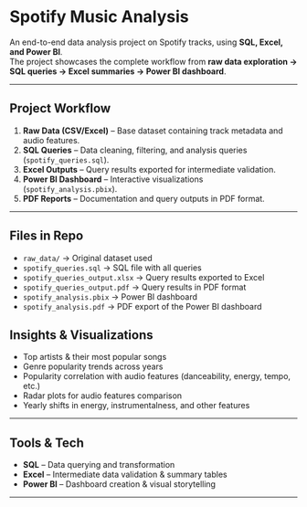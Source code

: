 # Spotify Music Analysis  
An end-to-end data analysis project on Spotify tracks, using **SQL, Excel, and Power BI**.  
The project showcases the complete workflow from **raw data exploration → SQL queries → Excel summaries → Power BI dashboard**.  

---

##  Project Workflow
1. **Raw Data (CSV/Excel)** – Base dataset containing track metadata and audio features.  
2. **SQL Queries** – Data cleaning, filtering, and analysis queries (`spotify_queries.sql`).  
3. **Excel Outputs** – Query results exported for intermediate validation.  
4. **Power BI Dashboard** – Interactive visualizations (`spotify_analysis.pbix`).  
5. **PDF Reports** – Documentation and query outputs in PDF format.  

---

##  Files in Repo
- `raw_data/` → Original dataset used  
- `spotify_queries.sql` → SQL file with all queries  
- `spotify_queries_output.xlsx` → Query results exported to Excel  
- `spotify_queries_output.pdf` → Query results in PDF format  
- `spotify_analysis.pbix` → Power BI dashboard  
- `spotify_analysis.pdf` → PDF export of the Power BI dashboard  



##  Insights & Visualizations
- Top artists & their most popular songs  
- Genre popularity trends across years  
- Popularity correlation with audio features (danceability, energy, tempo, etc.)  
- Radar plots for audio features comparison  
- Yearly shifts in energy, instrumentalness, and other features  

---

## Tools & Tech
- **SQL** – Data querying and transformation  
- **Excel** – Intermediate data validation & summary tables  
- **Power BI** – Dashboard creation & visual storytelling  

---  


